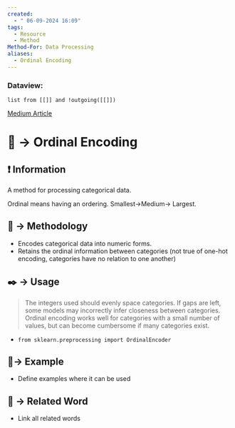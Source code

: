 ```yaml
---
created:
  - " 06-09-2024 16:09"
tags:
  - Resource
  - Method
Method-For: Data Processing
aliases:
  - Ordinal Encoding
---
```

### Dataview:
```dataview
list from [[]] and !outgoing([[]])
```


[Medium Article](https://medium.com/@WojtekFulmyk/ordinal-encoding-a-brief-explanation-a29cf374dbc1)

# 📗 -> Ordinal Encoding


## ❗ Information
A method for processing categorical data. 

Ordinal means having an ordering. Smallest->Medium-> Largest.


## 📄 -> Methodology 
- Encodes categorical data into numeric forms.
- Retains the ordinal information between categories (not true of one-hot encoding, categories have no relation to one another)

## ✒️ -> Usage
> The integers used should evenly space categories. If gaps are left, some models may incorrectly infer closeness between categories. 
> Ordinal encoding works well for categories with a small number of values, but can become cumbersome if many categories exist.

- `from sklearn.preprocessing import OrdinalEncoder`

## 🧪-> Example
- Define examples where it can be used

## 🔗 -> Related Word
- Link all related words

